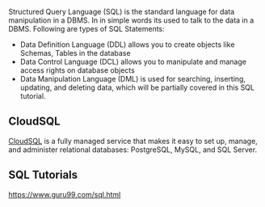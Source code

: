 Structured Query Language (SQL) is the standard language for data manipulation in a DBMS. In in simple words its used to talk to the data in a DBMS. Following are types of SQL Statements:

- Data Definition Language (DDL) allows you to create objects like Schemas, Tables in the database
- Data Control Language (DCL) allows you to manipulate and manage access rights on database objects
- Data Manipulation Language (DML) is used for searching, inserting, updating, and deleting data, which will be partially covered in this SQL tutorial.


## CloudSQL

[CloudSQL](CloudSQL)  is a fully managed service that makes it easy to set up, manage, and administer relational databases: PostgreSQL, MySQL, and SQL Server.

## SQL Tutorials


https://www.guru99.com/sql.html